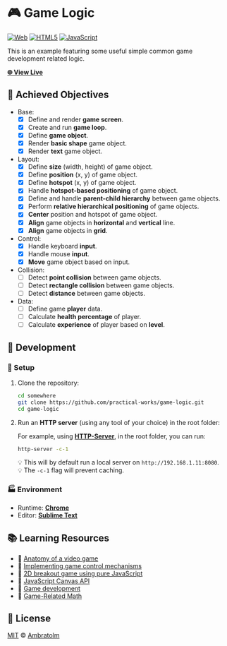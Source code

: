 # 🎮 Game Logic

[![Web](https://img.shields.io/badge/web-blue?logo=w3c)](https://github.com/topics/web)
[![HTML5](https://img.shields.io/badge/html5-blue?logo=html5)](https://github.com/topics/html5)
[![JavaScript](https://img.shields.io/badge/javaScript-blue?logo=javascript)](https://github.com/topics/javascript)

This is an example featuring some useful simple common game development related logic.

[**🌐 View Live**](https://practical-works.github.io/game-logic)

## 🎯 Achieved Objectives

- Base:
    - [x] Define and render **game screen**.
    - [x] Create and run **game loop**.
    - [x] Define **game object**.
    - [x] Render **basic shape** game object.
    - [x] Render **text** game object.
- Layout:
    - [x] Define **size** (width, height) of game object.
    - [x] Define **position** (x, y) of game object.
    - [x] Define **hotspot** (x, y) of game object.
    - [x] Handle **hotspot-based positioning** of game object.
    - [x] Define and handle **parent-child hierarchy** between game objects.
    - [x] Perform **relative hierarchical positioning** of game objects.
    - [x] **Center** position and hotspot of game object.
    - [x] **Align** game objects in **horizontal** and **vertical** line.
    - [x] **Align** game objects in **grid**.
- Control:
    - [x] Handle keyboard **input**.
    - [x] Handle mouse **input**.
    - [x] **Move** game object based on input.
- Collision:
    - [ ] Detect **point collision** between game objects.
    - [ ] Detect **rectangle collision** between game objects.
    - [ ] Detect **distance** between game objects.
- Data:
    - [ ] Define game **player** data.
    - [ ] Calculate **health percentage** of player.
    - [ ] Calculate **experience** of player based on **level**.

## 🚀 Development

### 🏁 Setup

1. Clone the repository:

    ```bash
    cd somewhere
    git clone https://github.com/practical-works/game-logic.git
    cd game-logic
    ```

2. Run an **HTTP server** (using any tool of your choice) in the root folder:

    For example, using [**HTTP-Server**](https://github.com/http-party/http-server), in the root folder, you can run:
    ```bash
    http-server -c-1
    ```
    💡 This will by default run a local server on `http://192.168.1.11:8080`.<br />
    💡 The `-c-1` flag will prevent caching.

### 🏭 Environment

- Runtime: [**Chrome**](https://www.google.com/chrome)
- Editor: [**Sublime Text**](https://www.sublimetext.com)

## 📚 Learning Resources

- 📕 [Anatomy of a video game](https://developer.mozilla.org/en-US/docs/Games/Anatomy)
- 📕 [Implementing game control mechanisms](https://developer.mozilla.org/en-US/docs/Games/Techniques/Control_mechanisms)
- 📕 [2D breakout game using pure JavaScript](https://developer.mozilla.org/en-US/docs/Games/Tutorials/2D_Breakout_game_pure_JavaScript)
- 📕 [JavaScript Canvas API](https://developer.mozilla.org/en-US/docs/Web/API/Canvas_API)
- 📕 [Game development](https://developer.mozilla.org/en-US/docs/Games)
- 📼 [Game-Related Math](https://www.linkedin.com/learning/game-development-foundations-game-related-math)

## 📄 License

[MIT](./LICENSE) © [Ambratolm](https://github.com/Ambratolm)